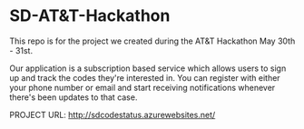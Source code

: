 # SD-AT&T-Hackathon

This repo is for the project we created during the AT&T Hackathon May 30th - 31st.  

Our application is a subscription based service which allows users to sign up and track the codes they're interested in.  You can register with either your phone number or email and start receiving notifications whenever there's been updates to that case.  

PROJECT URL: http://sdcodestatus.azurewebsites.net/